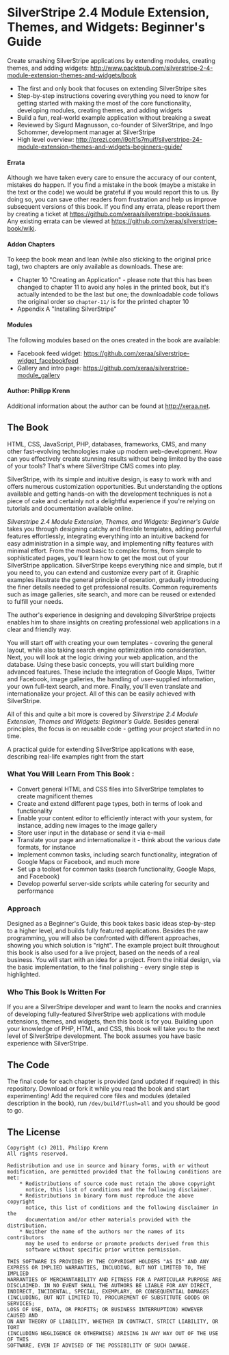 # SilverStripe 2.4 Module Extension, Themes, and Widgets: Beginner's Guide
Create smashing SilverStripe applications by extending modules, creating themes, and adding widgets: http://www.packtpub.com/silverstripe-2-4-module-extension-themes-and-widgets/book

* The first and only book that focuses on extending SilverStripe sites
* Step-by-step instructions covering everything you need to know for getting started with making the most of the core functionality, developing modules, creating themes, and adding widgets
* Build a fun, real-world example application without breaking a sweat
* Reviewed by Sigurd Magnusson, co-founder of SilverStripe, and Ingo Schommer, development manager at SilverStripe
* High level overview: http://prezi.com/i9olt1s7muif/silverstripe-24-module-extension-themes-and-widgets-beginners-guide/

#### Errata
Although we have taken every care to ensure the accuracy of our content, mistakes do happen. If you find a mistake in the book (maybe a mistake in the text or the code) we would be grateful if you would report this to us. By doing so, you can save other readers from frustration and help us improve subsequent versions of this book. If you find any errata, please report them by creating a ticket at https://github.com/xeraa/silverstripe-book/issues.
Any existing errata can be viewed at https://github.com/xeraa/silverstripe-book/wiki.

#### Addon Chapters
To keep the book mean and lean (while also sticking to the original price tag), two chapters are only available as downloads. These are:

* Chapter 10 "Creating an Application" - please note that this has been changed to chapter 11 to avoid any holes in the printed book, but it's actually intended to be the last but one; the downloadable code follows the original order so ``chapter-11/`` is for the printed chapter 10
* Appendix A "Installing SilverStripe"

#### Modules
The following modules based on the ones created in the book are available:

* Facebook feed widget: https://github.com/xeraa/silverstripe-widget_facebookfeed
* Gallery and intro page: https://github.com/xeraa/silverstripe-module_gallery

#### Author: Philipp Krenn
Additional information about the author can be found at http://xeraa.net.


## The Book
HTML, CSS, JavaScript, PHP, databases, frameworks, CMS, and many other fast-evolving technologies make up modern web-development. How can you effectively create stunning results without being limited by the ease of your tools? That's where SilverStripe CMS comes into play.

SilverStripe, with its simple and intuitive design, is easy to work with and offers numerous customization opportunities. But understanding the options available and getting hands-on with the development techniques is not a piece of cake and certainly not a delightful experience if you're relying on tutorials and documentation available online.

*Silverstripe 2.4 Module Extension, Themes, and Widgets: Beginner's Guide* takes you through designing catchy and flexible templates, adding powerful features effortlessly, integrating everything into an intuitive backend for easy administration in a simple way, and implementing nifty features with minimal effort. From the most basic to complex forms, from simple to sophisticated pages, you'll learn how to get the most out of your SilverStripe application. SilverStripe keeps everything nice and simple, but if you need to, you can extend and customize every part of it. Graphic examples illustrate the general principle of operation, gradually introducing the finer details needed to get professional results. Common requirements such as image galleries, site search, and more can be reused or extended to fulfill your needs.

The author's experience in designing and developing SilverStripe projects enables him to share insights on creating professional web applications in a clear and friendly way.

You will start off with creating your own templates - covering the general layout, while also taking search engine optimization into consideration. Next, you will look at the logic driving your web application, and the database. Using these basic concepts, you will start building more advanced features. These include the integration of Google Maps, Twitter and Facebook, image galleries, the handling of user-supplied information, your own full-text search, and more. Finally, you'll even translate and internationalize your project. All of this can be easily achieved with SilverStripe.

All of this and quite a bit more is covered by *Silverstripe 2.4 Module Extension, Themes and Widgets: Beginner's Guide*. Besides general principles, the focus is on reusable code - getting your project started in no time.

A practical guide for extending SilverStripe applications with ease, describing real-life examples right from the start

### What You Will Learn From This Book :
* Convert general HTML and CSS files into SilverStripe templates to create magnificent themes
* Create and extend different page types, both in terms of look and functionality
* Enable your content editor to efficiently interact with your system, for instance, adding new images to the image gallery
* Store user input in the database or send it via e-mail
* Translate your page and internationalize it - think about the various date formats, for instance
* Implement common tasks, including search functionality, integration of Google Maps or Facebook, and much more
* Set up a toolset for common tasks (search functionality, Google Maps, and Facebook)
* Develop powerful server-side scripts while catering for security and performance


### Approach
Designed as a Beginner's Guide, this book takes basic ideas step-by-step to a higher level, and builds fully featured applications. Besides the raw programming, you will also be confronted with different approaches, showing you which solution is "right". The example project built throughout this book is also used for a live project, based on the needs of a real business. You will start with an idea for a project. From the initial design, via the basic implementation, to the final polishing - every single step is highlighted.

### Who This Book Is Written For
If you are a SilverStripe developer and want to learn the nooks and crannies of developing fully-featured SilverStripe web applications with module extensions, themes, and widgets, then this book is for you. Building upon your knowledge of PHP, HTML, and CSS, this book will take you to the next level of SilverStripe development. The book assumes you have basic experience with SilverStripe.


## The Code
The final code for each chapter is provided (and updated if required) in this repository. Download or fork it while you read the book and start experimenting!
Add the required core files and modules (detailed description in the book), run ``/dev/build?flush=all`` and you should be good to go.


## The License
    Copyright (c) 2011, Philipp Krenn
    All rights reserved.
   
    Redistribution and use in source and binary forms, with or without
    modification, are permitted provided that the following conditions are met:
        * Redistributions of source code must retain the above copyright
          notice, this list of conditions and the following disclaimer.
        * Redistributions in binary form must reproduce the above copyright
          notice, this list of conditions and the following disclaimer in the
          documentation and/or other materials provided with the distribution.
        * Neither the name of the authors nor the names of its contributors
          may be used to endorse or promote products derived from this
          software without specific prior written permission.

    THIS SOFTWARE IS PROVIDED BY THE COPYRIGHT HOLDERS "AS IS" AND ANY
    EXPRESS OR IMPLIED WARRANTIES, INCLUDING, BUT NOT LIMITED TO, THE IMPLIED
    WARRANTIES OF MERCHANTABILITY AND FITNESS FOR A PARTICULAR PURPOSE ARE
    DISCLAIMED. IN NO EVENT SHALL THE AUTHORS BE LIABLE FOR ANY DIRECT,
    INDIRECT, INCIDENTAL, SPECIAL, EXEMPLARY, OR CONSEQUENTIAL DAMAGES
    (INCLUDING, BUT NOT LIMITED TO, PROCUREMENT OF SUBSTITUTE GOODS OR SERVICES;
    LOSS OF USE, DATA, OR PROFITS; OR BUSINESS INTERRUPTION) HOWEVER CAUSED AND
    ON ANY THEORY OF LIABILITY, WHETHER IN CONTRACT, STRICT LIABILITY, OR TORT
    (INCLUDING NEGLIGENCE OR OTHERWISE) ARISING IN ANY WAY OUT OF THE USE OF THIS
    SOFTWARE, EVEN IF ADVISED OF THE POSSIBILITY OF SUCH DAMAGE.